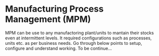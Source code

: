 # Manufacturing Process Management (MPM) 

MPM can be use to any manufactoring plant/units to mantain their stocks even at intermittent levels. It required configurations such as processes, units etc. as per business needs. Go through below points to setup, configure and understand working.
To be continue...
